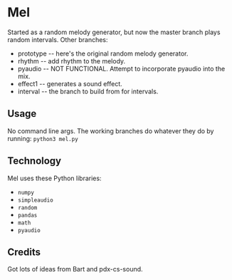 # Mel  

Started as a random melody generator, but now the master branch plays random
intervals. Other branches:  

* prototype -- here's the original random melody generator.
* rhythm -- add rhythm to the melody.
* pyaudio -- NOT FUNCTIONAL. Attempt to incorporate pyaudio into the mix.
* effect1 -- generates a sound effect.
* interval -- the branch to build from for intervals. 
 
## Usage   

No command line args. The working branches do whatever they do by running:
`python3 mel.py`  
 
## Technology  
 
Mel uses these Python libraries:  
 
* `numpy`
* `simpleaudio`
* `random`
* `pandas`
* `math`
* `pyaudio` 
 
## Credits  

Got lots of ideas from Bart and pdx-cs-sound.  

